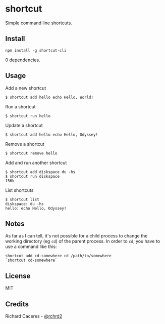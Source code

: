 # shortcut

Simple command line shortcuts.


## Install

```
npm install -g shortcut-cli
```

0 dependencies.


## Usage

Add a new shortcut
```
$ shortcut add hello echo Hello, World!
```

Run a shortcut
```
$ shortcut run hello
```

Update a shortcut
```
$ shortcut add hello echo Hello, Odyssey!
```

Remove a shortcut
```
$ shortcut remove hello
```

Add and run another shortcut
```
$ shortcut add diskspace du -hs
$ shortcut run diskspace
156k
```

List shortcuts
```
$ shortcut list
diskspace: du -hs
hello: echo Hello, Odyssey!
```


## Notes

As far as I can tell, it's not possible for a child process to change the working directory (eg `cd`) of the parent process. In order to `cd`, you have to use a command like this:

```
shortcut add cd-somewhere cd /path/to/somewhere
`shortcut cd-somewhere`
```



## License

MIT



## Credits

Richard Caceres - [@rchrd2](https://github.com/rchrd2)
